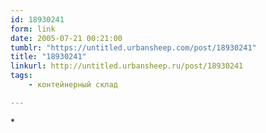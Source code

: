 ```yaml
---
id: 18930241
form: link
date: 2005-07-21 00:21:00
tumblr: "https://untitled.urbansheep.com/post/18930241"
title: "18930241"
linkurl: http://untitled.urbansheep.ru/post/18930241
tags:
    - контейнерный склад

---
```

<p>*</p>
